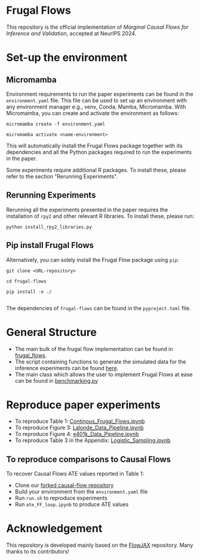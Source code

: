 # Frugal Flows

This repository is the official implementation of *Marginal Causal Flows for Inference and Validation*, accepted at NeurIPS 2024.

# Set-up the environment

## Micromamba

Environment requirements to run the paper experiments can be found in the ```environment.yaml``` file. This file can be used to set up an environment with any environment manager e.g., venv, Conda, Mamba, Micromamba. With Micromamba, you can create and activate the environment as follows:
```
micromamba create -f environment.yaml

micromamba activate <name-environment>
```
This will automatically install the Frugal Flows package together with its dependencies and all the Python packages required to run the experiments in the paper. 

Some experiments require additional R packages. To install these, please refer to the section "Rerunning Experiments".

## Rerunning Experiments
Rerunning all the experiments presented in the paper requires the installation of `rpy2` and other relevant R libraries. To install these, please run:
```
python install_rpy2_libraries.py
``` 

## Pip install Frugal Flows

Alternatively, you can solely install the Frugal Flow package using `pip`:

```
git clone <URL-repository>

cd frugal-flows

pip install -e ./
 
```

The dependencies of ```frugal-flows``` can be found in the ```pyproject.toml``` file.



# General Structure
* The main bulk of the frugal flow implementation can be found in [frugal_flows](./frugal_flows/).
* The script containing functions to generate the simulated data for the inference experiments can be found [here](./data/template_causl_simulations.py).
* The main class which allows the user to implement Frugal Flows at ease can be found in [benchmarking.py](./frugal_flows/benchmarking.py)

# Reproduce paper experiments

* To reproduce Table 1: [Continous_Frugal_Flows.ipynb](./validation/Continous_Frugal_Flows.ipynb)
* To reproduce Figure 3: [Lalonde_Data_Pipeline.ipynb](./validation/Lalonde_Data_Pipeline.ipynb)
* To reproduce Figure 4: [e401k_Data_Pipeline.ipynb](./validation/e401k_Data_Pipeline.ipynb)
* To reproduce Table 3 in the Appendix: [Logistic_Sampling.ipynb](./validation/Logistic_Sampling.ipynb)

## To reproduce comparisons to Causal Flows

To recover Causal Flows ATE values reported in Table 1:
* Clone our [forked causal-flow repository](https://github.com/llaurabatt/causal-flows.git)
* Build your environment from the ```environment.yaml``` file
* Run ```run.sh``` to reproduce experiments
* Run ```ate_FF_loop.ipynb``` to produce ATE values

# Acknowledgement

This repository is developed mainly based on the [FlowJAX](https://github.com/danielward27/flowjax/tree/main) repository. Many thanks to its contributors!
